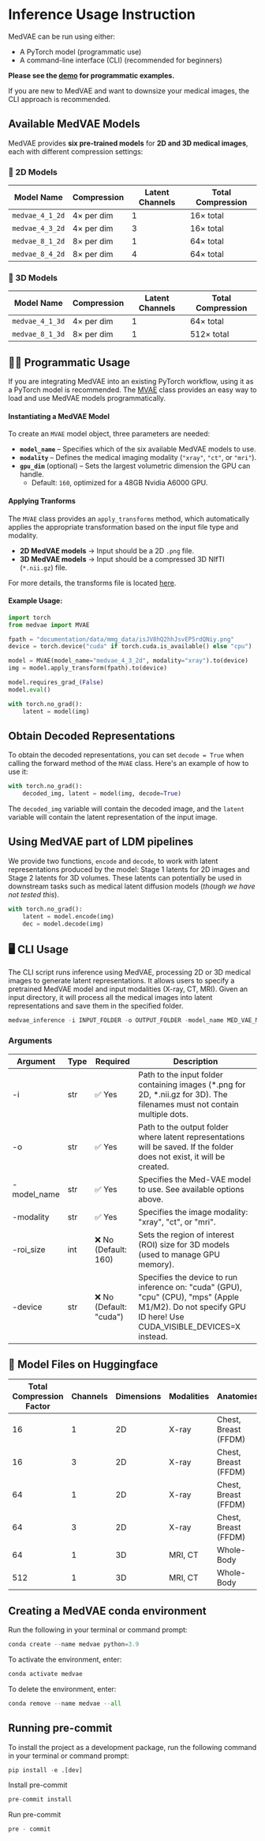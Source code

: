# Inference Usage Instruction

MedVAE can be run using either:

- A PyTorch model (programmatic use)
- A command-line interface (CLI) (recommended for beginners)

**Please see the [demo](demo.ipynb) for programmatic examples.**

If you are new to MedVAE and want to downsize your medical images, the CLI approach is recommended.

## **Available MedVAE Models**

MedVAE provides **six pre-trained models** for **2D and 3D medical images**, each with different compression settings:

### **📌 2D Models**

| Model Name | Compression | Latent Channels | Total Compression |
|------------------|------------|-----------------|-------------------|
| `medvae_4_1_2d` | 4× per dim | 1 | 16× total |
| `medvae_4_3_2d` | 4× per dim | 3 | 16× total |
| `medvae_8_1_2d` | 8× per dim | 1 | 64× total |
| `medvae_8_4_2d` | 8× per dim | 4 | 64× total |

### **📌 3D Models**

| Model Name | Compression | Latent Channels | Total Compression |
|------------------|------------|-----------------|-------------------|
| `medvae_4_1_3d` | 4× per dim | 1 | 64× total |
| `medvae_8_1_3d` | 8× per dim | 1 | 512× total |

## 👨‍💻 Programmatic Usage

If you are integrating MedVAE into an existing PyTorch workflow, using it as a PyTorch model is recommended. The [MVAE](../medvae/medvae.py) class provides an easy way to load and use MedVAE models programmatically.

#### **Instantiating a MedVAE Model**

To create an `MVAE` model object, three parameters are needed:

- **`model_name`** – Specifies which of the six available MedVAE models to use.
- **`modality`** – Defines the medical imaging modality (`"xray"`, `"ct"`, or `"mri"`).
- **`gpu_dim`** (optional) – Sets the largest volumetric dimension the GPU can handle.
  - Default: `160`, optimized for a 48GB Nvidia A6000 GPU.

#### **Applying Tranforms**

The `MVAE` class provides an `apply_transforms` method, which automatically applies the appropriate transformation based on the input file type and modality.

- **2D MedVAE models** → Input should be a 2D `.png` file.
- **3D MedVAE models** → Input should be a compressed 3D NIfTI (`*.nii.gz`) file.

For more details, the transforms file is located [here](../medvae/utils/loaders.py).

#### **Example Usage:**

```python
import torch
from medvae import MVAE

fpath = "documentation/data/mmg_data/isJV8hQ2hhJsvEP5rdQNiy.png"
device = torch.device("cuda" if torch.cuda.is_available() else "cpu")

model = MVAE(model_name="medvae_4_3_2d", modality="xray").to(device)
img = model.apply_transform(fpath).to(device)

model.requires_grad_(False)
model.eval()

with torch.no_grad():
    latent = model(img)
```

## Obtain Decoded Representations

To obtain the decoded representations, you can set `decode = True` when calling the forward method of the `MVAE` class. Here's an example of how to use it:

```python
with torch.no_grad():
    decoded_img, latent = model(img, decode=True)
```

The `decoded_img` variable will contain the decoded image, and the `latent` variable will contain the latent representation of the input image.

## Using MedVAE part of LDM pipelines

We provide two functions, `encode` and `decode`, to work with latent representations produced by the model: Stage 1 latents for 2D images and Stage 2 latents for 3D volumes. These latents can potentially be used in downstream tasks such as medical latent diffusion models (*though we have not tested this*).

```python
with torch.no_grad():
    latent = model.encode(img)
    dec = model.decode(img)
```

## 🖥️ CLI Usage

The CLI script runs inference using MedVAE, processing 2D or 3D medical images to generate latent representations. It allows users to specify a pretrained MedVAE model and input modalities (X-ray, CT, MRI). Given an input directory, it will process all the medical images into latent representations and save them in the specified folder.

```python
medvae_inference -i INPUT_FOLDER -o OUTPUT_FOLDER -model_name MED_VAE_MODEL -modality MODALITY
```

### Arguments

| Argument | Type | Required | Description |
|--------------|------|----------|-------------------------------------------------------------------------------------------------|
| -i | str | ✅ Yes | Path to the input folder containing images (\*.png for 2D, \*.nii.gz for 3D). The filenames must not contain multiple dots. |
| -o | str | ✅ Yes | Path to the output folder where latent representations will be saved. If the folder does not exist, it will be created. |
| -model_name | str | ✅ Yes | Specifies the Med-VAE model to use. See available options above. |
| -modality | str | ✅ Yes | Specifies the image modality: "xray", "ct", or "mri". |
| -roi_size | int | ❌ No (Default: 160) | Sets the region of interest (ROI) size for 3D models (used to manage GPU memory). |
| -device | str | ❌ No (Default: "cuda") | Specifies the device to run inference on: "cuda" (GPU), "cpu" (CPU), "mps" (Apple M1/M2). Do not specify GPU ID here! Use CUDA_VISIBLE_DEVICES=X instead. |

## 🤗 Model Files on Huggingface

| Total Compression Factor | Channels | Dimensions | Modalities | Anatomies | Config File | Model File |
|----------|----------|----------|----------|----------|----------|----------|
| 16 | 1 | 2D | X-ray | Chest, Breast (FFDM) | [medvae_4x1.yaml ](https://huggingface.co/stanfordmimi/MedVAE/blob/main/model_weights/medvae_4x1.yaml) | [vae_4x_1c_2D.ckpt](https://huggingface.co/stanfordmimi/MedVAE/blob/main/model_weights/vae_4x_1c_2D.ckpt)
| 16 | 3 | 2D | X-ray | Chest, Breast (FFDM) | [medvae_4x3.yaml](https://huggingface.co/stanfordmimi/MedVAE/blob/main/model_weights/medvae_4x3.yaml) | [vae_4x_3c_2D.ckpt](https://huggingface.co/stanfordmimi/MedVAE/blob/main/model_weights/vae_4x_3c_2D.ckpt)
| 64 | 1 | 2D | X-ray | Chest, Breast (FFDM) | [medvae_8x1.yaml](https://huggingface.co/stanfordmimi/MedVAE/blob/main/model_weights/medvae_8x1.yaml) | [vae_8x_1c_2D.ckpt](https://huggingface.co/stanfordmimi/MedVAE/blob/main/model_weights/vae_8x_1c_2D.ckpt)
| 64 | 3 | 2D | X-ray | Chest, Breast (FFDM) | [medvae_8x4.yaml](https://huggingface.co/stanfordmimi/MedVAE/blob/main/model_weights/medvae_8x4.yaml) | [vae_8x_4c_2D.ckpt](https://huggingface.co/stanfordmimi/MedVAE/blob/main/model_weights/vae_8x_4c_2D.ckpt)
| 64 | 1 | 3D | MRI, CT | Whole-Body | [medvae_4x1.yaml ](https://huggingface.co/stanfordmimi/MedVAE/blob/main/model_weights/medvae_4x1.yaml) | [vae_4x_1c_3D.ckpt](https://huggingface.co/stanfordmimi/MedVAE/blob/main/model_weights/vae_4x_1c_3D.ckpt)
| 512 | 1 | 3D | MRI, CT | Whole-Body | [medvae_8x1.yaml](https://huggingface.co/stanfordmimi/MedVAE/blob/main/model_weights/medvae_8x1.yaml) | [vae_8x_1c_3D.ckpt](https://huggingface.co/stanfordmimi/MedVAE/blob/main/model_weights/vae_8x_1c_3D.ckpt)

## Creating a MedVAE conda environment

Run the following in your terminal or command prompt:

```python
conda create --name medvae python=3.9
```

To activate the environment, enter:

```python
conda activate medvae
```

To delete the environment, enter:

```python
conda remove --name medvae --all
```

## Running pre-commit

To install the project as a development package, run the following command in your terminal or command prompt:

```python
pip install -e .[dev]
```

Install pre-commit

```python
pre-commit install
```

Run pre-commit

```python
pre - commit
```
